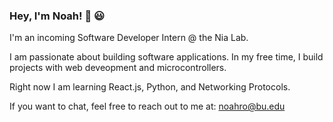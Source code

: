 ### Hey, I'm Noah! 👋 😃

I'm an incoming Software Developer Intern @ the Nia Lab. 

<!-- I am currently working building a company that will revolutionize the relationships that students have with research labs. The company is called  [ResearchRatings.com](https://storied-syrniki-9241c1.netlify.app/)
 -->
I am passionate about building software applications. In my free time, I build projects with web deveopment and microcontrollers.

Right now I am learning React.js, Python, and Networking Protocols.

If you want to chat, feel free to reach out to me at: noahro@bu.edu
